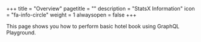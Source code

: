 +++
title = "Overview"
pagetitle = ""
description = "StatsX Information"
icon = "fa-info-circle"
weight = 1
alwaysopen = false
+++

This page shows you how to perform basic hotel book using GraphQL Playground.



